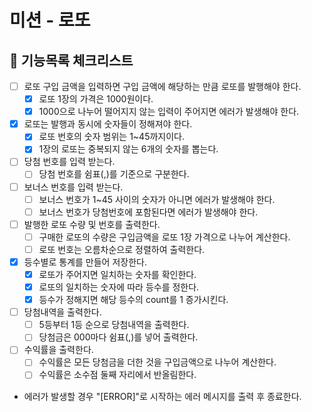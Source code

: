 # 미션 - 로또

## 📌 기능목록 체크리스트

- [ ] 로또 구입 금액을 입력하면 구입 금액에 해당하는 만큼 로또를 발행해야 한다.
  - [X] 로또 1장의 가격은 1000원이다.
  - [X] 1000으로 나누어 떨어지지 않는 입력이 주어지면 에러가 발생해야 한다.
- [X] 로또는 발행과 동시에 숫자들이 정해져야 한다.
  - [X] 로또 번호의 숫자 범위는 1~45까지이다.
  - [X] 1장의 로또는 중복되지 않는 6개의 숫자를 뽑는다.
- [ ] 당첨 번호를 입력 받는다.
  - [ ] 당첨 번호를 쉼표(,)를 기준으로 구분한다.
- [ ] 보너스 번호를 입력 받는다.
  - [ ] 보너스 번호가 1~45 사이의 숫자가 아니면 에러가 발생해야 한다.
  - [ ] 보너스 번호가 당첨번호에 포함된다면 에러가 발생해야 한다.
- [ ] 발행한 로또 수량 및 번호를 출력한다.
  - [ ] 구매한 로또의 수량은 구입금액을 로또 1장 가격으로 나누어 계산한다.
  - [ ] 로또 번호는 오름차순으로 정렬하여 출력한다.
- [X] 등수별로 통계를 만들어 저장한다.
  - [X] 로또가 주어지면 일치하는 숫자를 확인한다.
  - [X] 로또의 일치하는 숫자에 따라 등수를 정한다.
  - [X] 등수가 정해지면 해당 등수의 count를 1 증가시킨다.
- [ ] 당첨내역을 출력한다.
  - [ ] 5등부터 1등 순으로 당첨내역을 출력한다.
  - [ ] 당첨금은 000마다 쉼표(,)를 넣어 출력한다.
- [ ] 수익률을 출력한다.
  - [ ] 수익률은 모든 당첨금을 더한 것을 구입금액으로 나누어 계산한다.
  - [ ] 수익률은 소수점 둘째 자리에서 반올림한다.
- 에러가 발생할 경우 "[ERROR]"로 시작하는 에러 메시지를 출력 후 종료한다.

